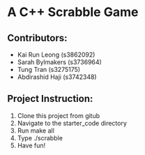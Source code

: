 # A C++ Scrabble Game

## Contributors:
- Kai Run Leong (s3862092)
- Sarah Bylmakers (s3736964)
- Tung Tran (s3275175)
- Abdirashid Haji (s3742348)

## Project Instruction:
1) Clone this project from gitub
2) Navigate to the starter_code directory
3) Run make all
4) Type ./scrabble
5) Have fun!